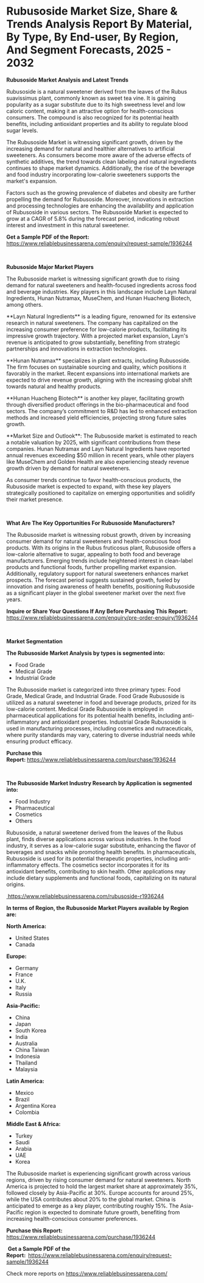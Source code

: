 <p><h1>Rubusoside Market Size, Share & Trends Analysis Report By Material, By Type, By End-user, By Region, And Segment Forecasts, 2025 - 2032</h1></p><p><strong>Rubusoside Market Analysis and Latest Trends</strong></p>
<p><p>Rubusoside is a natural sweetener derived from the leaves of the Rubus suavissimus plant, commonly known as sweet tea vine. It is gaining popularity as a sugar substitute due to its high sweetness level and low caloric content, making it an attractive option for health-conscious consumers. The compound is also recognized for its potential health benefits, including antioxidant properties and its ability to regulate blood sugar levels.</p><p>The Rubusoside Market is witnessing significant growth, driven by the increasing demand for natural and healthier alternatives to artificial sweeteners. As consumers become more aware of the adverse effects of synthetic additives, the trend towards clean labeling and natural ingredients continues to shape market dynamics. Additionally, the rise of the beverage and food industry incorporating low-calorie sweeteners supports the market's expansion.</p><p>Factors such as the growing prevalence of diabetes and obesity are further propelling the demand for Rubusoside. Moreover, innovations in extraction and processing technologies are enhancing the availability and application of Rubusoside in various sectors. The Rubusoside Market is expected to grow at a CAGR of 5.8% during the forecast period, indicating robust interest and investment in this natural sweetener.</p></p>
<p><strong>Get a Sample PDF of the Report:&nbsp;</strong> <a href="https://www.reliablebusinessarena.com/enquiry/request-sample/1936244?utm_campaign=2113&utm_medium=2&utm_source=Github&utm_content=ia&utm_term=30012025&utm_id=rubusoside">https://www.reliablebusinessarena.com/enquiry/request-sample/1936244</a></p>
<p>&nbsp;</p>
<p><strong>Rubusoside Major Market Players</strong></p>
<p><p>The Rubusoside market is witnessing significant growth due to rising demand for natural sweeteners and health-focused ingredients across food and beverage industries. Key players in this landscape include Layn Natural Ingredients, Hunan Nutramax, MuseChem, and Hunan Huacheng Biotech, among others.</p><p>**Layn Natural Ingredients** is a leading figure, renowned for its extensive research in natural sweeteners. The company has capitalized on the increasing consumer preference for low-calorie products, facilitating its impressive growth trajectory. With a projected market expansion, Layn's revenue is anticipated to grow substantially, benefiting from strategic partnerships and innovations in extraction technologies.</p><p>**Hunan Nutramax** specializes in plant extracts, including Rubusoside. The firm focuses on sustainable sourcing and quality, which positions it favorably in the market. Recent expansions into international markets are expected to drive revenue growth, aligning with the increasing global shift towards natural and healthy products.</p><p>**Hunan Huacheng Biotech** is another key player, facilitating growth through diversified product offerings in the bio-pharmaceutical and food sectors. The company’s commitment to R&D has led to enhanced extraction methods and increased yield efficiencies, projecting strong future sales growth.</p><p>**Market Size and Outlook**: The Rubusoside market is estimated to reach a notable valuation by 2025, with significant contributions from these companies. Hunan Nutramax and Layn Natural Ingredients have reported annual revenues exceeding $50 million in recent years, while other players like MuseChem and Golden Health are also experiencing steady revenue growth driven by demand for natural sweeteners.</p><p>As consumer trends continue to favor health-conscious products, the Rubusoside market is expected to expand, with these key players strategically positioned to capitalize on emerging opportunities and solidify their market presence.</p></p>
<p>&nbsp;</p>
<p><strong>What Are The Key Opportunities For Rubusoside Manufacturers?</strong></p>
<p><p>The Rubusoside market is witnessing robust growth, driven by increasing consumer demand for natural sweeteners and health-conscious food products. With its origins in the Rubus fruticosus plant, Rubusoside offers a low-calorie alternative to sugar, appealing to both food and beverage manufacturers. Emerging trends include heightened interest in clean-label products and functional foods, further propelling market expansion. Additionally, regulatory support for natural sweeteners enhances market prospects. The forecast period suggests sustained growth, fueled by innovation and rising awareness of health benefits, positioning Rubusoside as a significant player in the global sweetener market over the next five years.</p></p>
<p><strong>Inquire or Share Your Questions If Any Before Purchasing This Report:</strong> <a href="https://www.reliablebusinessarena.com/enquiry/pre-order-enquiry/1936244?utm_campaign=2113&utm_medium=2&utm_source=Github&utm_content=ia&utm_term=30012025&utm_id=rubusoside">https://www.reliablebusinessarena.com/enquiry/pre-order-enquiry/1936244</a></p>
<p>&nbsp;</p>
<p><strong>Market Segmentation</strong></p>
<p><strong>The Rubusoside Market Analysis by types is segmented into:</strong></p>
<p><ul><li>Food Grade</li><li>Medical Grade</li><li>Industrial Grade</li></ul></p>
<p><p>The Rubusoside market is categorized into three primary types: Food Grade, Medical Grade, and Industrial Grade. Food Grade Rubusoside is utilized as a natural sweetener in food and beverage products, prized for its low-calorie content. Medical Grade Rubusoside is employed in pharmaceutical applications for its potential health benefits, including anti-inflammatory and antioxidant properties. Industrial Grade Rubusoside is used in manufacturing processes, including cosmetics and nutraceuticals, where purity standards may vary, catering to diverse industrial needs while ensuring product efficacy.</p></p>
<p><strong>Purchase this Report:&nbsp;</strong><a href="https://www.reliablebusinessarena.com/purchase/1936244?utm_campaign=2113&utm_medium=2&utm_source=Github&utm_content=ia&utm_term=30012025&utm_id=rubusoside">https://www.reliablebusinessarena.com/purchase/1936244</a></p>
<p>&nbsp;</p>
<p><strong>The Rubusoside Market Industry Research by Application is segmented into:</strong></p>
<p><ul><li>Food Industry</li><li>Pharmaceutical</li><li>Cosmetics</li><li>Others</li></ul></p>
<p><p>Rubusoside, a natural sweetener derived from the leaves of the Rubus plant, finds diverse applications across various industries. In the food industry, it serves as a low-calorie sugar substitute, enhancing the flavor of beverages and snacks while promoting health benefits. In pharmaceuticals, Rubusoside is used for its potential therapeutic properties, including anti-inflammatory effects. The cosmetics sector incorporates it for its antioxidant benefits, contributing to skin health. Other applications may include dietary supplements and functional foods, capitalizing on its natural origins.</p></p>
<p><a href="https://www.reliablebusinessarena.com/rubusoside-r1936244?utm_campaign=2113&utm_medium=2&utm_source=Github&utm_content=ia&utm_term=30012025&utm_id=rubusoside">&nbsp;https://www.reliablebusinessarena.com/rubusoside-r1936244</a></p>
<p><strong>In terms of Region, the Rubusoside Market Players available by Region are:</strong></p>
<p>
    <p> <strong> North America: </strong>
        <ul>
            <li>United States</li>
            <li>Canada</li>
        </ul>
        </p> 
    <p> <strong> Europe: </strong>
        <ul>
            <li>Germany</li>
            <li>France</li>
            <li>U.K.</li>
            <li>Italy</li>
            <li>Russia</li>
        </ul>
        </p> 
    <p> <strong> Asia-Pacific: </strong>
        <ul>
            <li>China</li>
            <li>Japan</li>
            <li>South Korea</li>
            <li>India</li>
            <li>Australia</li>
            <li>China Taiwan</li>
            <li>Indonesia</li>
            <li>Thailand</li>
            <li>Malaysia</li>
        </ul>
        </p> 
    <p> <strong> Latin America: </strong>
        <ul>
            <li>Mexico</li>
            <li>Brazil</li>
            <li>Argentina Korea</li>
            <li>Colombia</li>
        </ul>
        </p> 
    <p> <strong> Middle East & Africa: </strong>
        <ul>
            <li>Turkey</li>
            <li>Saudi</li>
            <li>Arabia</li>
            <li>UAE</li>
            <li>Korea</li>
        </ul>
    </p>
    </p>
<p><p>The Rubusoside market is experiencing significant growth across various regions, driven by rising consumer demand for natural sweeteners. North America is projected to hold the largest market share at approximately 35%, followed closely by Asia-Pacific at 30%. Europe accounts for around 25%, while the USA contributes about 20% to the global market. China is anticipated to emerge as a key player, contributing roughly 15%. The Asia-Pacific region is expected to dominate future growth, benefiting from increasing health-conscious consumer preferences.</p></p>
<p><strong>Purchase this Report: </strong><a href="https://www.reliablebusinessarena.com/purchase/1936244?utm_campaign=2113&utm_medium=2&utm_source=Github&utm_content=ia&utm_term=30012025&utm_id=rubusoside">https://www.reliablebusinessarena.com/purchase/1936244</a></p>
<p>&nbsp;<strong>Get a Sample PDF of the Report:&nbsp;&nbsp;</strong><a href="https://www.reliablebusinessarena.com/enquiry/request-sample/1936244?utm_campaign=2113&utm_medium=2&utm_source=Github&utm_content=ia&utm_term=30012025&utm_id=rubusoside">https://www.reliablebusinessarena.com/enquiry/request-sample/1936244</a></p>
<p><strong></strong></p>
<p>Check more reports on <a href="https://www.reliablebusinessarena.com/?utm_campaign=2113&utm_medium=2&utm_source=Github&utm_content=ia&utm_term=30012025&utm_id=rubusoside">https://www.reliablebusinessarena.com/</a></p>